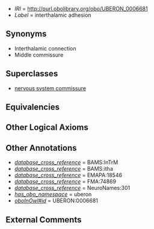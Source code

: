  * *IRI* = http://purl.obolibrary.org/obo/UBERON_0006681
 * *Label* = interthalamic adhesion

## Synonyms

 * Interthalamic connection
 * Middle commissure

## Superclasses

 * [nervous system commissure](../../UBERON/20/UBERON_0001020.md)

## Equivalencies


## Other Logical Axioms


## Other Annotations

 * *[database_cross_reference](../../ef/oboInOwl#hasDbXref.md)* = BAMS:InTrM
 * *[database_cross_reference](../../ef/oboInOwl#hasDbXref.md)* = BAMS:itha
 * *[database_cross_reference](../../ef/oboInOwl#hasDbXref.md)* = EMAPA:18546
 * *[database_cross_reference](../../ef/oboInOwl#hasDbXref.md)* = FMA:74869
 * *[database_cross_reference](../../ef/oboInOwl#hasDbXref.md)* = NeuroNames:301
 * *[has_obo_namespace](../../ce/oboInOwl#hasOBONamespace.md)* = uberon
 * *[oboInOwl#id](../../id/oboInOwl#id.md)* = UBERON:0006681

## External Comments


